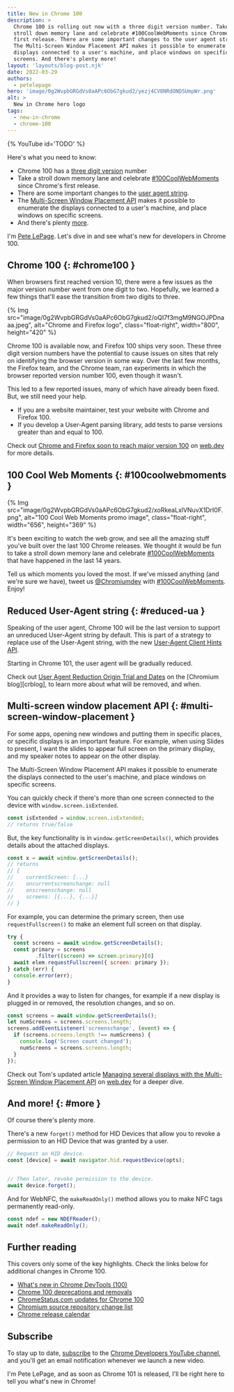 ```yaml
---
title: New in Chrome 100
description: >
  Chrome 100 is rolling out now with a three digit version number. Take a
  stroll down memory lane and celebrate #100CoolWebMoments since Chrome's
  first release. There are some important changes to the user agent string.
  The Multi-Screen Window Placement API makes it possible to enumerate the
  displays connected to a user's machine, and place windows on specific
  screens. And there's plenty more!
layout: 'layouts/blog-post.njk'
date: 2022-03-29
authors:
  - petelepage
hero: 'image/0g2WvpbGRGdVs0aAPc6ObG7gkud2/yezj4CV8NRdONDSUmpWr.png'
alt: >
  New in Chrome hero logo
tags:
  - new-in-chrome
  - chrome-100
---
```


{% YouTube id='TODO' %}

Here's what you need to know:

* Chrome 100 has a [three digit version](#chrome100) number
* Take a stroll down memory lane and celebrate
  [#100CoolWebMoments](#100coolwebmoments) since Chrome's first release.
* There are some important changes to the [user agent string](#reduced-ua).
* The [Multi-Screen Window Placement API](#multi-screen-window-placement)
  makes it possible to enumerate the displays connected to a user's machine,
  and place windows on specific screens.
* And there's plenty [more](#more).

I'm [Pete LePage](https://petelepage.com). Let's dive in and
see what's new for developers in Chrome 100.

## Chrome 100 {: #chrome100 }

When browsers first reached version 10, there were a few
issues as the major version number went from one digit to two. Hopefully,
we learned a few things that'll ease the transition from two digits to three.

{% Img src="image/0g2WvpbGRGdVs0aAPc6ObG7gkud2/oQI7f3mgM9NGOJPDnaaa.jpeg", alt="Chrome and Firefox logo", class="float-right", width="800", height="420" %}

Chrome 100 is available now, and Firefox 100 ships very soon. These three
digit version numbers have the potential to cause issues on sites that rely
on identifying the browser version in some way. Over the last few months, the
Firefox team, and the Chrome team, ran experiments in which the browser
reported version number 100, even though it wasn't.

This led to a few reported issues, many of which have already been fixed. But,
we still need your help.

* If you are a website maintainer, test your website with Chrome and
  Firefox 100.
* If you develop a User-Agent parsing library, add tests to parse versions
  greater than and equal to 100.

Check out [Chrome and Firefox soon to reach major version 100][cr-ff-100] on
[web.dev][wdev] for more details.

<div style="clear:both;"></div>

## 100 Cool Web Moments {: #100coolwebmoments }

{% Img src="image/0g2WvpbGRGdVs0aAPc6ObG7gkud2/xoRkeaLxlVNuvX1DrI0F.png", alt="100 Cool Web Moments promo image", class="float-right", width="656", height="369" %}

It's been exciting to watch the web grow, and see all the amazing stuff you've
built over the last 100 Chrome releases. We thought it would be fun to take a
stroll down memory lane and celebrate [#100CoolWebMoments][100moments] that
have happened in the last 14 years.

Tell us which moments you loved the most. If we've missed anything (and we're
sure we have), tweet us [@Chromiumdev][tw-crdev] with
[#100CoolWebMoments][tw-100mom]. Enjoy!

<div style="clear:both;"></div>

## Reduced User-Agent string {: #reduced-ua }

Speaking of the user agent, Chrome 100 will be the last version to support an
unreduced User-Agent string by default. This is part of a strategy to replace
use of the User-Agent string, with the new
[User-Agent Client Hints API][ua-cli-hints].

Starting in Chrome 101, the user agent will be gradually reduced.

Check out [User Agent Reduction Origin Trial and Dates][ua-r-ot-d] on the
[Chromium blog][crblog], to learn more about what will be removed, and when.

## Multi-screen window placement API {: #multi-screen-window-placement }

For some apps, opening new windows and putting them in specific places, or
specific displays is an important feature. For example, when using Slides to
present, I want the slides to appear full screen on the primary display,
and my speaker notes to appear on the other display.

The Multi-Screen Window Placement API makes it possible to enumerate the
displays connected to the user's machine, and place windows on specific screens.

You can quickly check if there's more than one screen connected to the
device with `window.screen.isExtended`.

```js
const isExtended = window.screen.isExtended;
// returns true/false
```

But, the key functionality is in `window.getScreenDetails()`, which provides
details about the attached displays.

```js
const x = await window.getScreenDetails();
// returns
// {
//    currentScreen: {...}
//    oncurrentscreenchange: null
//    onscreenschange: null
//    screens: [{...}, {...}]
// }
```

For example, you can determine the primary screen, then use
`requestFullscreen()` to make an element full screen on that display.

```js
try {
  const screens = await window.getScreenDetails();
  const primary = screens
         .filter((screen) => screen.primary)[0]
  await elem.requestFullscreen({ screen: primary });
} catch (err) {
  console.error(err);
}
```

And it provides a way to listen for changes, for example if a new display is plugged in or removed, the resolution changes, and so on.

```js
const screens = await window.getScreenDetails();
let numScreens = screens.screens.length;
screens.addEventListener('screenschange', (event) => {
  if (screens.screens.length !== numScreens) {
    console.log('Screen count changed');
    numScreens = screens.screens.length;
  }
});
```

Check out Tom's updated article
[Managing several displays with the Multi-Screen Window Placement API][wd-mswp]
on [web.dev][wdev] for a deeper dive.

## And more! {: #more }

Of course there's plenty more.

There's a new `forget()` method for HID Devices that allow you to revoke a
permission to an HID Device that was granted by a user.

```js
// Request an HID device.
const [device] = await navigator.hid.requestDevice(opts);


// Then later, revoke permission to the device.
await device.forget();
```

And for WebNFC, the `makeReadOnly()` method allows you to make NFC tags
permanently read-only.

```js
const ndef = new NDEFReader();
await ndef.makeReadOnly();
```

## Further reading

This covers only some of the key highlights. Check the links below for
additional changes in Chrome 100.

* [What's new in Chrome DevTools (100)](/blog/new-in-devtools-100/)
* [Chrome 100 deprecations and removals](/blog/deps-rems-100/)
* [ChromeStatus.com updates for Chrome 100](https://www.chromestatus.com/features#milestone%3D100)
* [Chromium source repository change list](https://chromium.googlesource.com/chromium/src/+log/99.0.4844.48..100.0.TODO.48)
* [Chrome release calendar](https://chromiumdash.appspot.com/schedule)

## Subscribe

To stay up to date, [subscribe](https://goo.gl/6FP1a5) to the
[Chrome Developers YouTube channel](https://www.youtube.com/user/ChromeDevelopers/),
and you'll get an email notification whenever we launch a new video.

I'm Pete LePage, and as soon as Chrome 101 is released, I'll be right here to
tell you what's new in Chrome!

[dcc]: /blog/
[cr-ff-100]: https://web.dev/chrome-firefox-100/
[wdev]: https://web.dev/
[100moments]: /100
[tw-crdev]: https://twitter.com/ChromiumDev
[tw-100mom]: https://twitter.com/hashtag/100CoolWebMoments
[ua-r-ot-d]: https://blog.chromium.org/2021/09/user-agent-reduction-origin-trial-and-dates.html
[ua-cli-hints]: https://web.dev/user-agent-client-hints/
[cr-blog]: https://blog.chromium.org/
[wd-mswp]: https://web.dev/multi-screen-window-placement/
